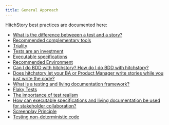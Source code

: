 ```yaml
---
title: General Approach
---
```


HitchStory best practices are documented here:

- [What is the difference betweeen a test and a story?]()
- [Recommended complementary tools]()
- [Triality]()
- [Tests are an investment]()
- [Executable specifications]()
- [Recommended Environment]()
- [Can I do BDD with hitchstory? How do I do BDD with hitchstory?]()
- [Does hitchstory let your BA or Product Manager write stories while you just write the code?]()
- [What is a testing and living documentation framework?]()
- [Flaky Tests]()
- [The importance of test realism]()
- [How can executable specifications and living documentation be used for stakeholder collaboration?]()
- [Screenplay Principle]()
- [Testing non-deterministic code]()
